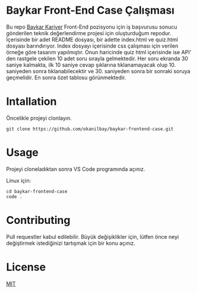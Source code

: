 # Baykar Front-End Case Çalışması
Bu repo [Baykar Kariyer](https://kariyer.baykartech.com/tr/) Front-End pozisyonu için iş başvurusu sonucu gönderilen teknik değerlendirme projesi için oluşturduğum repodur. İçerisinde bir adet README dosyası, bir adette index.html ve quiz.html dosyası barındırıyor. Index dosyayı içerisinde css çalışması için verilen örneğe göre tasarım yapılmıştır. Onun haricinde quiz html içerisinde ise API' den rastgele çekilen 10 adet soru sırayla gelmektedir. Her soru ekranda 30 saniye kalmakta, ilk 10 saniye cevap şıklarına tıklanamayacak olup 10. saniyeden sonra tıklanabilecektir ve 30. saniyeden sonra bir sonraki soruya geçmelidir. En sonra özet tablosu görünmektedir.

# Intallation
Öncelikle projeyi clonlayın.
```
git clone https://github.com/okanilbay/baykar-frontend-case.git
```

# Usage
Projeyi cloneladıktan sonra VS Code programında açınız.

Linux için: 

```
cd baykar-frontend-case
code .
```

# Contributing
Pull requestler kabul edilebilir. Büyük değişiklikler için, lütfen önce neyi değiştirmek istediğinizi tartışmak için bir konu açınız.

# License
[MIT](https://choosealicense.com/)